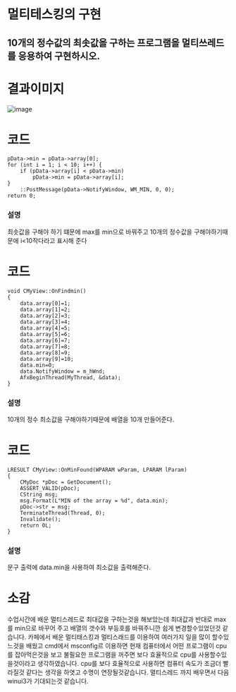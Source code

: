 # 멀티테스킹의 구현
## 10개의 정수값의 최솟값을 구하는 프로그램을 멀티쓰레드를 응용하여 구현하시오.

# 결과이미지
![image](https://github.com/JunYoung0404/visualprogramming/assets/50895748/e407c275-08fa-407e-825f-6f6c46055667)
# 코드
```
pData->min = pData->array[0];
for (int i = 1; i < 10; i++) {
	if (pData->array[i] < pData->min)
		pData->min = pData->array[i];
}
 	::PostMessage(pData->NotifyWindow, WM_MIN, 0, 0);
return 0;
```
### 설명
최솟값을 구해야 하기 떄문에 max를 min으로 바꿔주고 10개의 정수값을 구해야하기때문에 i<10작다라고 표시해 준다

# 코드
```
void CMyView::OnFindmin()
{
	data.array[0]=1;
	data.array[1]=2;
	data.array[2]=3;
	data.array[3]=4;
	data.array[4]=5;
	data.array[5]=6;
	data.array[6]=7;
	data.array[7]=8;
	data.array[8]=9;
	data.array[9]=10;
	data.min=0;
	data.NotifyWindow = m_hWnd;
	AfxBeginThread(MyThread, &data);
}
```
### 설명
10개의 정수 최소값을 구해야하기때문에 배열을 10개 만들어준다.

# 코드
```
LRESULT CMyView::OnMinFound(WPARAM wParam, LPARAM lParam)
{
	CMyDoc *pDoc = GetDocument();
	ASSERT_VALID(pDoc);
	CString msg;
	msg.Format(L"MIN of the array = %d", data.min);
	pDoc->str = msg;
	TerminateThread(Thread, 0);
	Invalidate();
	return 0L;
}
```
### 설명
문구 출력에 data.min을 사용하여 최소값을 출력해준다.

# 소감
수업시간에 배운 멀티스레드로 최대값을 구하는것을 해보았는데 최대값과 반대로 max를 min으로 바꾸어 주고 배열의 갯수와 부등호를 바꿔주니깐 쉽게 변경할수있었던것 같습니다. 카페에서 배운 멀티태스킹과 멀티스래드를 이용하여 여러가지 일을 많이 할수있느것을 배웠고 cmd에서 msconfig르 이용하면
현재 컴퓨터에서 어떤 프로그램이 cpu를 잡아먹은것을 보고 불필요한 프로그램을 꺼주면 보다 효율적으로 cpu를 사용할수있을것이라고 생각하였습니다. cpu를 보다 효율적으로 사용하면 컴퓨터 속도가 조금더 빨라질것 같다는 생각을 하엿고 수명이 연장될것같습니다. 멀티스레드 까지 배우면서 다음 winui3가 기대되는것 같습니다.
   

